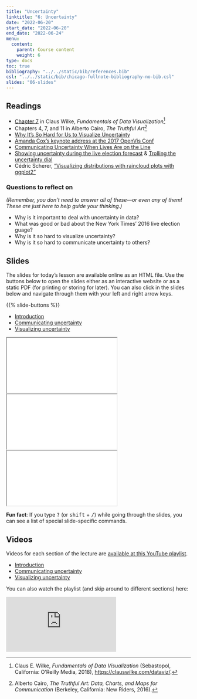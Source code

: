 ```yaml
---
title: "Uncertainty"
linktitle: "6: Uncertainty"
date: "2022-06-20"
start_date: "2022-06-20"
end_date: "2022-06-24"
menu:
  content:
    parent: Course content
    weight: 6
type: docs
toc: true
bibliography: "../../static/bib/references.bib"
csl: "../../static/bib/chicago-fullnote-bibliography-no-bib.csl"
slides: "06-slides"
---
```


## Readings

-   <i class="fas fa-book"></i> [Chapter 7](https://clauswilke.com/dataviz/histograms-density-plots.html) in Claus Wilke, *Fundamentals of Data Visualization*[^1]
-   <i class="fas fa-book"></i> Chapters 4, 7, and 11 in Alberto Cairo, *The Truthful Art*[^2]
-   <i class="fas fa-external-link-square-alt"></i> [Why It’s So Hard for Us to Visualize Uncertainty](https://hbr.org/2016/11/why-its-so-hard-for-us-to-visualize-uncertainty)
-   <i class="fab fa-youtube"></i> [Amanda Cox’s keynote address at the 2017 OpenVis Conf](https://www.youtube.com/watch?v=0L1tGo-DvD0)
-   <i class="fas fa-external-link-square-alt"></i> [Communicating Uncertainty When Lives Are on the Line](https://eagereyes.org/blog/2017/communicating-uncertainty-when-lives-are-on-the-line)
-   <i class="fas fa-external-link-square-alt"></i> [Showing uncertainty during the live election forecast](https://flowingdata.com/2016/11/15/showing-uncertainty-during-the-live-election-forecast/) & [Trolling the uncertainty dial](https://flowingdata.com/2017/06/27/trolling-the-uncertainty-dial/)
-   <i class="fas fa-external-link-square-alt"></i> Cédric Scherer, [“Visualizing distributions with raincloud plots with ggplot2”](https://www.cedricscherer.com/2021/06/06/visualizing-distributions-with-raincloud-plots-with-ggplot2/)

### Questions to reflect on

*(Remember, you don’t need to answer all of these—or even any of them! These are just here to help guide your thinking.)*

-   Why is it important to deal with uncertainty in data?
-   What was good or bad about the New York Times’ 2016 live election guage?
-   Why is it so hard to visualize uncertainty?
-   Why is it so hard to communicate uncertainty to others?

## Slides

The slides for today’s lesson are available online as an HTML file. Use the buttons below to open the slides either as an interactive website or as a static PDF (for printing or storing for later). You can also click in the slides below and navigate through them with your left and right arrow keys.

{{% slide-buttons %}}

<ul class="nav nav-tabs" id="slide-tabs" role="tablist">
<li class="nav-item">
<a class="nav-link active" id="introduction-tab" data-toggle="tab" href="#introduction" role="tab" aria-controls="introduction" aria-selected="true">Introduction</a>
</li>
<li class="nav-item">
<a class="nav-link" id="communicating-uncertainty-tab" data-toggle="tab" href="#communicating-uncertainty" role="tab" aria-controls="communicating-uncertainty" aria-selected="false">Communicating uncertainty</a>
</li>
<li class="nav-item">
<a class="nav-link" id="visualizing-uncertainty-tab" data-toggle="tab" href="#visualizing-uncertainty" role="tab" aria-controls="visualizing-uncertainty" aria-selected="false">Visualizing uncertainty</a>
</li>
</ul>

<div id="slide-tabs" class="tab-content">

<div id="introduction" class="tab-pane fade show active" role="tabpanel" aria-labelledby="introduction-tab">

<div class="embed-responsive embed-responsive-16by9">

<iframe class="embed-responsive-item" src="/slides/06-slides.html#1">
</iframe>

</div>

</div>

<div id="communicating-uncertainty" class="tab-pane fade" role="tabpanel" aria-labelledby="communicating-uncertainty-tab">

<div class="embed-responsive embed-responsive-16by9">

<iframe class="embed-responsive-item" src="/slides/06-slides.html#communicating">
</iframe>

</div>

</div>

<div id="visualizing-uncertainty" class="tab-pane fade" role="tabpanel" aria-labelledby="visualizing-uncertainty-tab">

<div class="embed-responsive embed-responsive-16by9">

<iframe class="embed-responsive-item" src="/slides/06-slides.html#visualizing">
</iframe>

</div>

</div>

</div>

<div class="fyi">

**Fun fact**: If you type <kbd>?</kbd> (or <kbd>shift</kbd> + <kbd>/</kbd>) while going through the slides, you can see a list of special slide-specific commands.

</div>

## Videos

Videos for each section of the lecture are [available at this YouTube playlist](https://www.youtube.com/playlist?list=PLS6tnpTr39sFmy596lUElQakCrKDSHUUU).

-   [Introduction](https://www.youtube.com/watch?v=eZTp8Hninv4&list=PLS6tnpTr39sFmy596lUElQakCrKDSHUUU)
-   [Communicating uncertainty](https://www.youtube.com/watch?v=TCQwkwlj4kM&list=PLS6tnpTr39sFmy596lUElQakCrKDSHUUU)
-   [Visualizing uncertainty](https://www.youtube.com/watch?v=X6zPEOPo-2M&list=PLS6tnpTr39sFmy596lUElQakCrKDSHUUU)

You can also watch the playlist (and skip around to different sections) here:

<div class="embed-responsive embed-responsive-16by9">

<iframe class="embed-responsive-item" src="https://www.youtube.com/embed/playlist?list=PLS6tnpTr39sFmy596lUElQakCrKDSHUUU" frameborder="0" allow="accelerometer; autoplay; encrypted-media; gyroscope; picture-in-picture" allowfullscreen>
</iframe>

</div>

[^1]: Claus E. Wilke, *Fundamentals of Data Visualization* (Sebastopol, California: O’Reilly Media, 2018), <https://clauswilke.com/dataviz/>.

[^2]: Alberto Cairo, *The Truthful Art: Data, Charts, and Maps for Communication* (Berkeley, California: New Riders, 2016).
